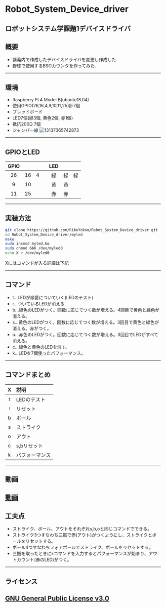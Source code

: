 # Robot_System_Device_driver
ロボットシステム学課題1デバイスドライバ
---
## 概要   
- 講義内で作成したデバイスドライバを変更し作成した.    
- 野球で使用するBSOカウンタを作ってみた.  
---
## 環境
- Raspberry Pi 4 Model B(ubuntu18.04)  
- 使用GPIO(26,16,4,9,10,11,25)計7個  
- ブレッドボード  
- LED7個(緑3個, 黄色2個, 赤1個)  
- 抵抗200Ω 7個  
- ジャンパー線
![13137365742873](https://user-images.githubusercontent.com/53966271/100971348-0b7dad00-357a-11eb-8da2-01044700add6.jpg)  
---
## GPIOとLED
|GPIO||||LED|||
|:--:|:--:|:--:|:--:|:--:|:--:|:--:|
|26|16|4||緑|緑|緑|
|9|10|||黄|黄||
|11|25|||赤|赤||
---
## 実装方法
```sh
git clone https://github.com/RikuYokoo/Robot_System_Device_driver.git  
cd Robot_System_Device_driver/myled  
make  
sudo insmod myled.ko  
sudo chmod 666 /dev/myled0  
echo X > /dev/myled0  
```
Xにはコマンドが入る詳細は下記  

---
## コマンド  
- t...LEDが順番についていく(LEDのテスト)  
- r...ついているLEDが消える  
- b...緑色のLEDがつく。回数に応じてつく数が増える。4回目で黄色と緑色が消える。
- s...黄色のLEDがつく。回数に応じてつく数が増える。3回目で黄色と緑色が消える。赤がつく。  
- o...赤色のLEDがつく。回数に応じてつく数が増える。3回目でLEDがすべて消える。  
- c...緑色と黄色のLEDを消す。  
- k...LEDを7個使ったパフォーマンス。  
---
## コマンドまとめ  
|X|説明|
|:--:|:--|
|t|LEDのテスト|
|r|リセット|
|b|ボール|
|s|ストライク|
|o|アウト|
|c|s,bリセット|
|k|パフォーマンス|
---
## 動画
[動画](https://youtu.be/4Yu6ux_07ps)
---
## 工夫点
- ストライク、ボール、アウトをそれぞれs,b,oと同じコマンドでできる。  
- ストライク3つすなわち三振で赤(アウト)がつくようにし、ストライクとボールをリセットする。  
- ボール4つすなわちフォアボールでストライク、ボールをリセットする。  
- 三振を取ったときに`k`コマンドを入力するとパフォーマンスが始まり、アウトカウント(赤のLED)がつく。  
---
## ライセンス
[GNU General Public License v3.0](https://github.com/RikuYokoo/Robot_System_Device_driver/blob/main/COPYING)
---
